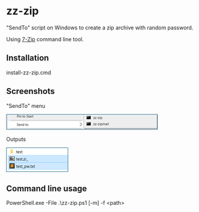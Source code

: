 # zz-zip
"SendTo" script on Windows to create a zip archive with random password.

Using [7-Zip](https://www.7-zip.org/) command line tool.

## Installation
install-zz-zip.cmd

## Screenshots
"SendTo" menu

![Sendto-menu](./img/img-sendto-menu.png "SendTo menu")

Outputs

![Outputs](./img/img-outputs.png "Outputs")

## Command line usage
PowerShell.exe -File .\zz-zip.ps1 [-m] -f &lt;path&gt;
